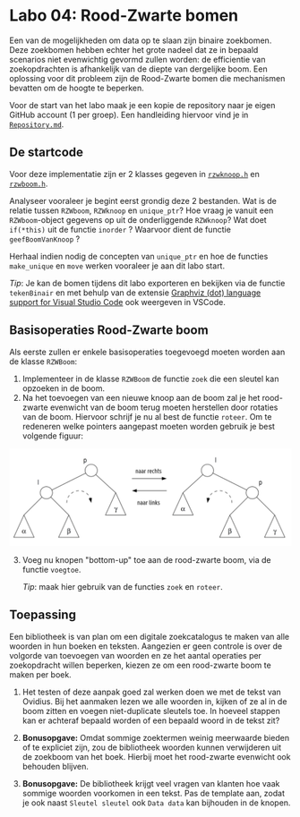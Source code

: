 # Labo 04: Rood-Zwarte bomen

Een van de mogelijkheden om data op te slaan zijn binaire zoekbomen. Deze zoekbomen hebben echter het grote nadeel dat ze in bepaald scenarios niet evenwichtig gevormd zullen worden: de efficientie van zoekopdrachten is afhankelijk van de diepte van dergelijke boom. Een oplossing voor dit probleem zijn de Rood-Zwarte bomen die mechanismen bevatten om de hoogte te beperken. 

Voor de start van het labo maak je een kopie de repository naar je eigen GitHub account (1 per groep). Een handleiding hiervoor vind je in [`Repository.md`](Repository.md).

## De startcode

Voor deze implementatie zijn er 2 klasses gegeven in [`rzwknoop.h`](include/rzwknoop.h) en [`rzwboom.h`](include/rzwboom.h).

Analyseer vooraleer je begint eerst grondig deze 2 bestanden. Wat is de relatie tussen `RZWboom`, `RZWknoop` en `unique_ptr`? 
Hoe vraag je vanuit een `RZWboom`-object gegevens op uit de onderliggende `RZWknoop`? 
Wat doet `if(*this)` uit de functie `inorder` ?
Waarvoor dient de functie `geefBoomVanKnoop` ? 

Herhaal indien nodig de concepten van `unique_ptr` en hoe de functies `make_unique` en `move` werken vooraleer je aan dit labo start.

*Tip*: Je kan de bomen tijdens dit labo exporteren en bekijken via de functie `tekenBinair` en met behulp van de extensie [Graphviz (dot) language support for Visual Studio Code](https://marketplace.visualstudio.com/items?itemName=joaompinto.vscode-graphviz) ook weergeven in VSCode.

## Basisoperaties Rood-Zwarte boom

Als eerste zullen er enkele basisoperaties toegevoegd moeten worden aan de klasse `RZWBoom`:

1. Implementeer in de klasse `RZWBoom` de functie `zoek` die een sleutel kan opzoeken in de boom.
2. Na het toevoegen van een nieuwe knoop aan de boom zal je het rood-zwarte evenwicht van de boom terug moeten herstellen door rotaties van de boom. Hiervoor schrijf je nu al best de functie `roteer`. Om te redeneren welke pointers aangepast moeten worden gebruik je best volgende figuur:

![Rotatie van een (deel)boom](figuren/Rotatie.png)

3. Voeg nu knopen "bottom-up" toe aan de rood-zwarte boom, via de functie `voegtoe`.

   *Tip*: maak hier gebruik van de functies `zoek` en `roteer`.

## Toepassing

Een bibliotheek is van plan om een digitale zoekcatalogus te maken van alle woorden in hun boeken en teksten. Aangezien er geen controle is over de volgorde van toevoegen van woorden en ze het aantal operaties per zoekopdracht willen beperken, kiezen ze om een rood-zwarte boom te maken per boek.

1. Het testen of deze aanpak goed zal werken doen we met de tekst van Ovidius. Bij het aanmaken lezen we alle woorden in, kijken of ze al in de boom zitten en voegen niet-duplicate sleutels toe. In hoeveel stappen kan er achteraf bepaald worden of een bepaald woord in de tekst zit?

2. **Bonusopgave:** Omdat sommige zoektermen weinig meerwaarde bieden of te expliciet zijn, zou de bibliotheek woorden kunnen verwijderen uit de zoekboom van het boek. Hierbij moet het rood-zwarte evenwicht ook behouden blijven.

3. **Bonusopgave:** De bibliotheek krijgt veel vragen van klanten hoe vaak sommige woorden voorkomen in een tekst. Pas de template aan, zodat je ook naast `Sleutel sleutel` ook `Data data` kan bijhouden in de knopen.
